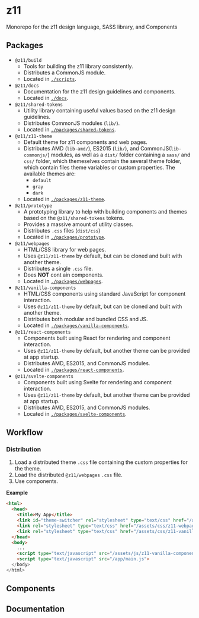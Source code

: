 # z11
Monorepo for the z11 design language, SASS library, and Components

## Packages

* `@z11/build`
  * Tools for building the z11 library consistently.
  * Distributes a CommonJS module.
  * Located in [`./scripts`](./scripts).
* `@z11/docs`
  * Documentation for the z11 design guidelines and components.
  * Located in [`./docs`](./docs).
* `@z11/shared-tokens`
  * Utility library containing useful values based on the z11 design guidelines.
  * Distributes CommonJS modules (`lib/`).
  * Located in [`./packages/shared-tokens`](./packages/shared-tokens).
* `@z11/z11-theme`
  * Default theme for z11 components and web pages.
  * Distributes AMD (`lib-amd/`), ES2015 (`lib/`), and CommonJS(`lib-commonjs/`) modules, as well as a `dist/` folder containing a `sass/` and `css/` folder, which themeselves contain the several theme folder, which contain files theme variables or custom properties. The available themes are:
    * `default` 
    * `gray`
    * `dark`
  * Located in [`./packages/z11-theme`](./packages/z11-theme).
* `@z11/prototype`
  * A prototyping library to help with building components and themes based on the `@z11/shared-tokens` tokens.
  * Provides a massive amount of utility classes.
  * Distributes `.css` files (`dist/css`)
  * Located in [`./packages/prototype`](./packages/prototype).
* `@z11/webpages`
  * HTML/CSS library for web pages.
  * Uses `@z11/z11-theme` by default, but can be cloned and built with another theme.
  * Distributes a single `.css` file.
  * Does **NOT** cont ain components.
  * Located in [`./packages/webpages`](./packages/webpages).
* `@z11/vanilla-components`
  * HTML/CSS components using standard JavaScript for component interaction.
  * Uses `@z11/z11-theme` by default, but can be cloned and built with another theme.
  * Distributes both modular and bundled CSS and JS.
  * Located in [`./packages/vanilla-components`](./packages/vanilla-components).
* `@z11/react-components`
  * Components built using React for rendering and component interaction.
  * Uses `@z11/z11-theme` by default, but another theme can be provided at app startup.
  * Distributes AMD, ES2015, and CommonJS modules.
  * Located in [`./packages/react-components`](./packages/react-components).
* `@z11/svelte-components`
  * Components built using Svelte for rendering and component interaction.
  * Uses `@z11/z11-theme` by default, but another theme can be provided at app startup.
  * Distributes AMD, ES2015, and CommonJS modules.
  * Located in [`./packages/svelte-components`](./packages/svelte-components).

## Workflow
### Distribution
1. Load a distributed theme `.css` file containing the custom properties for the theme.
2. Load the distributed `@z11/webpages` `.css` file.
3. Use components.

**Example**
```html
<html>
  <head>
    <title>My App</title>
    <link id="theme-switcher" rel="stylesheet" type="text/css" href="/assets/css/z11-theme-default.css" />
    <link rel="stylesheet" type="text/css" href="/assets/css/z11-webpages.css" />
    <link rel="stylesheet" type="text/css" href="/assets/css/z11-vanilla-components.css" />
  </head>
  <body>
    ...
    <script type="text/javascript" src="/assets/js/z11-vanilla-components.js"></script>
    <script type="text/javascript" src="/app/main.js">
  </body>
</html>
```


## Components

## Documentation
